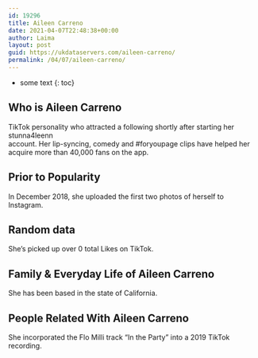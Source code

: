 ```yaml
---
id: 19296
title: Aileen Carreno
date: 2021-04-07T22:48:38+00:00
author: Laima
layout: post
guid: https://ukdataservers.com/aileen-carreno/
permalink: /04/07/aileen-carreno/
---
```


* some text
{: toc}


## Who is Aileen Carreno
                  
                  
                  
TikTok personality who attracted a following shortly after starting her stunna4leenn<br /> account. Her lip-syncing, comedy and #foryoupage clips have helped her acquire more than 40,000 fans on the app.
                  
              
            
              
            
                
                
                
## Prior to Popularity
                  
                  
                  
In December 2018, she uploaded the first two photos of herself to Instagram.
                  
              
            
              
            
                
                
                
## Random data
                  
                  
                  
She&#8217;s picked up over 0 total Likes on TikTok.
                  
              
            
              
            
                
                
                
## Family & Everyday Life of Aileen Carreno
                  
                  
                  
She has been based in the state of California.
                  
              
            
              
            
                
                
                
## People Related With Aileen Carreno
                  
                  
                  
She incorporated the Flo Milli track &#8220;In the Party&#8221; into a 2019 TikTok recording.
                  
              
            
              
            
                
              
            
              
              
            
            
              
            
          
          
          